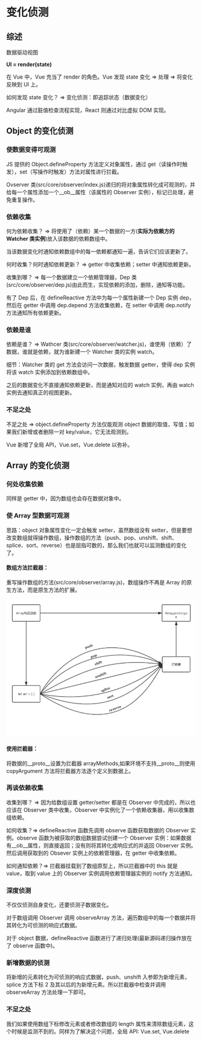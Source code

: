# 变化侦测

## 综述

数据驱动视图

**UI = render(state)**

在 Vue 中，Vue 充当了 render 的角色。Vue 发现 state 变化 => 处理 => 将变化反映到 UI 上。

如何发现 state 变化？ => 变化侦测：即追踪状态（数据变化）

Angular 通过脏值检查流程实现，React 则通过对比虚拟 DOM 实现。

## Object 的变化侦测

### 使数据变得可观测

JS 提供的 Object.defineProperty 方法定义对象属性，通过 get（读操作时触发），set（写操作时触发）方法对属性进行拦截。

Ovserver 类(src/core/observer/index.js)递归的将对象属性转化成可观测的，并给每一个属性添加一个\_\_ob\_\_属性（该属性的 Observer 实例），标记已处理，避免重复操作。

### 依赖收集

何为依赖收集？ => 将使用了（依赖）某一个数据的一方(**实际为依赖方的 Watcher 类实例**)放入该数据的依赖数组中。

当该数据变化时通知依赖数组中的每一依赖都通知一遍，告诉它们应该更新了。

何时收集？何时通知依赖更新？ => getter 中收集依赖；setter 中通知依赖更新。

收集到哪？ => 每一个数据建立一个依赖管理器，Dep 类(src/core/observer/dep.js)由此而生，实现依赖的添加，删除，通知等功能。

有了 Dep 后，在 defineReactive 方法中为每一个属性新建一个 Dep 实例 dep，然后在 getter 中调用 dep.depend 方法收集依赖，在 setter 中调用 dep.notify 方法通知所有依赖更新。

### 依赖是谁

依赖是谁？ => Wathcer 类(src/core/observer/watcher.js)，谁使用（依赖）了数据，谁就是依赖，就为谁新建一个 Watcher 类的实例 watch。

细节：Watcher 类的 get 方法会访问一次数据，触发数据 getter，使得 dep 实例将该 watch 实例添加到依赖数组中。

之后的数据变化不直接通知依赖更新，而是通知对应的 watch 实例，再由 watch 实例去通知真正的视图更新。

### 不足之处

不足之处 => object.defineProperty 方法仅能观测 object 数据的取值，写值；如果我们新增或者删除一对 key/value，它无法观测到。

Vue 新增了全局 API，Vue.set，Vue.delete 以弥补。

## Array 的变化侦测

### 何处收集依赖

同样是 getter 中，因为数组也会存在数据对象中。

### 使 Array 型数据可观测

思路：object 对象属性变化一定会触发 setter，虽然数组没有 setter，但是要想改变数组就得操作数组，操作数组的方法（push、pop、unshift、shift、splice、sort、reverse）也是屈指可数的，那么我们也就可以监测数组的变化了。

#### 数组方法拦截器：

重写操作数组的方法(src/core/observer/array.js)，数组操作不再是 Array 的原生方法，而是原生方法的扩展。

![vueArrayMethodsExtension](https://raw.githubusercontent.com/SH-dxj-SF/MyRepo/master/images/vueArrayMethodsExtension.png)

#### 使用拦截器：

将数据的\_\_proto\_\_设置为拦截器 arrayMethods,如果环境不支持\_\_proto\_\_则使用 copyArgument 方法将拦截器方法逐个定义到数据上。

### 再谈依赖收集

收集到哪？ => 因为给数组设置 getter/setter 都是在 Observer 中完成的，所以也应该在 Observer 类中收集，Observer 中实例化了一个依赖收集器，用以收集数组依赖。

如何收集？=> defineReactive 函数先调用 observe 函数获取数据的 Observer 实例。observe 函数为被获取的数组数据尝试创建一个 Observer 实例：如果数据有\_\_ob\_\_属性，则直接返回；没有则将其转化成响应式的并返回 Observer 实例。然后调用获取到的 Obsever 实例上的依赖管理器，在 getter 中收集依赖。

如何通知依赖？=> 拦截器挂载到了数组原型上，所以拦截器中的 this 就是 value，取到 value 上的 Observer 实例调用依赖管理器实例的 notify 方法通知。

### 深度侦测

不仅仅侦测自身变化，还要侦测子数据变化。

对于数组调用 Observer 调用 observeArray 方法，遍历数组中的每一个数据并将其转化为可侦测的响应式数据。

对于 object 数据，defineReactive 函数进行了递归处理(最新源码递归操作放在了 observe 函数中)。

### 新增数据的侦测

将新增的元素转化为可侦测的响应式数据，push、unshift 入参即为新增元素，splice 方法下标 2 及其以后的为新增元素。所以拦截器中检查并调用 observeArray 方法处理一下即可。

### 不足之处

我们如果使用数组下标修改元素或者修改数组的 length 属性来清除数组元素，这个时候是监测不到的。同样为了解决这个问题，全局 API: Vue.set, Vue.delete
